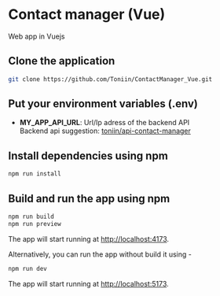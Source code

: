 # Contact manager (Vue)
Web app in Vuejs

## Clone the application

```bash
git clone https://github.com/Toniin/ContactManager_Vue.git
```

## Put your environment variables (.env)

- **MY_APP_API_URL**: Url/Ip adress of the backend API \
Backend api suggestion: <a href="https://hub.docker.com/r/toniin/api-contact-manager" target="_blank">toniin/api-contact-manager</a>

## Install dependencies using npm

```bash
npm run install
```

## Build and run the app using npm

```bash
npm run build
npm run preview
```
The app will start running at <http://localhost:4173>.

Alternatively, you can run the app without build it using -

```bash
npm run dev
```

The app will start running at <http://localhost:5173>.
